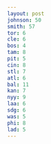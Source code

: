 ```yaml
---
layout: post
johnson: 50
smith: 57
tor: 6
cle: 6
bos: 4
tam: 8
pit: 5
cin: 8
stl: 7
atl: 6
bal: 11
kan: 7
nyy: 9
laa: 6
sdg: 6
was: 5
phi: 8
lad: 5
---
```

